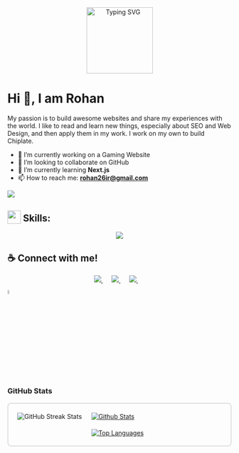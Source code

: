 <div style="text-align: center;">
    <a href="https://rohansfolio.web.app/">
        <img data-original-height="711" data-original-width="1920" height="149" 
            src="https://readme-typing-svg.demolab.com?font=Rowdies&size=30&duration=8000&pause=50&color=C70039&width=435&lines=Code+to+Create%2C;Build+to+inspire."
            alt="Typing SVG" />
    </a>
</div>

# Hi 👋, I am Rohan
My passion is to build awesome websites and share my experiences with the world. I like to read and learn new things, especially about SEO and Web Design, and then apply them in my work. I work on my own to build Chiplate.

- 🔭 I’m currently working on a Gaming Website
- 👯 I’m looking to collaborate on GitHub
- 🌱 I’m currently learning **Next.js**
- 📫 How to reach me: **rohan26ir@gmail.com**

![](https://komarev.com/ghpvc/?username=roan26ir&abbreviated=true)

## <img src="https://media2.giphy.com/media/QssGEmpkyEOhBCb7e1/giphy.gif?cid=ecf05e47a0n3gi1bfqntqmob8g9aid1oyj2wr3ds3mg700bl&rid=giphy.gif" width="30px" valign="bottom"> Skills:

<p align="center">
    <a href="https://rohansfolio.web.app/">
        <img src="https://skillicons.dev/icons?i=html,css,tailwind,js,npm,firebase,mongodb,express,react,nodejs,nextjs,git,github,vscode,vercel,vite" />
    </a>
</p>

## ☕ Connect with me!
<p align="center">
    <a href="mailto:rohan26ir@gmail.com?subject=Olá%20Bruno%20Tacca">
        <img src="https://img.shields.io/badge/gmail-%23D14836.svg?&style=for-the-badge&logo=gmail&logoColor=white" />
    </a>&nbsp;&nbsp;&nbsp;&nbsp;
    <a href="https://www.facebook.com/mahedul23/">
        <img src="https://img.shields.io/badge/facebook-%233B5998.svg?&style=for-the-badge&logo=facebook&logoColor=white" />
    </a>&nbsp;&nbsp;&nbsp;&nbsp;
    <a href="https://www.linkedin.com/in/rohan26ir/">
        <img src="https://img.shields.io/badge/linkedin-%230077B5.svg?&style=for-the-badge&logo=linkedin&logoColor=white" />
    </a>&nbsp;&nbsp;&nbsp;&nbsp;
</p>

<summary>
    <img src="https://media1.giphy.com/media/v1.Y2lkPTc5MGI3NjExYzFhYzJkMmQ2MWQ3ZGY3MDhjZTE3MDI2Mzk3NzE1OWQyZTRlMmYwMCZjdD1z/iY8CRBdQXODJSCERIr/giphy.gif" width="5%" valign="bottom">
    <h3> GitHub Stats </h3>
</summary>

<div style="display: flex; gap: 20px; border: 2px solid #ddd; padding: 20px; border-radius: 8px;">
    <div style="flex: 1;">
        <img src="https://github-readme-streak-stats.herokuapp.com/?user=rohan26ir&theme=dark&hide_border=false" alt="GitHub Streak Stats">
    </div>    
    <div style="flex: 2; display: flex; flex-direction: column; gap: 20px;">
        <a href="#">
            <img src="https://github-readme-stats.vercel.app/api?username=rohan26ir&theme=blueberry&count_private=true&hide_border=true&line_height=20" alt="Github Stats">
        </a>
        <a href="#">
            <img src="https://github-readme-stats.vercel.app/api/top-langs/?username=rohan26ir&layout=compact&theme=blueberry&count_private=true&hide_border=true" alt="Top Languages">
        </a>
    </div>
</div>

